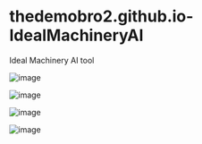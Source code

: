 # thedemobro2.github.io-IdealMachineryAI
Ideal Machinery AI tool

![image](https://github.com/user-attachments/assets/8d4f4f8a-1693-4a57-9e7e-864da50ffcec)

![image](https://github.com/user-attachments/assets/2019a656-1536-4c4f-89b1-4aa36f4cb61f)

![image](https://github.com/user-attachments/assets/61cdef66-4d58-4f3d-bbb5-c374b535a4cd)

![image](https://github.com/user-attachments/assets/afbd1b26-64cb-4028-963e-b92ac6815691)
